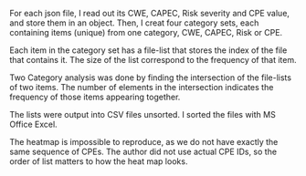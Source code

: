 For each json file, I read out its CWE, CAPEC, Risk severity and CPE value, and store them in an object. 
Then, I creat four category sets, each containing items (unique) from one category, CWE, CAPEC, Risk or CPE. 

Each item in the category set has a file-list that stores the index of the file that contains it. The size of the list correspond to the frequency of that item.

Two Category analysis was done by finding the intersection of the file-lists of two items. The number of elements in the intersection indicates the frequency of those items appearing together.

The lists were output into CSV files unsorted. I sorted the files with MS Office Excel. 

The heatmap is impossible to reproduce, as we do not have exactly the same sequence of CPEs. The author did not use actual CPE IDs, so the order of list matters to how the heat map looks.